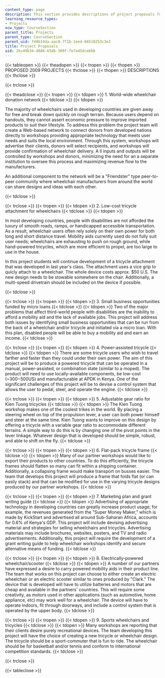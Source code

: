 ```yaml
---
content_type: page
description: This section provides descriptions of project proposals for the course.
learning_resource_types:
- Projects
ocw_type: CourseSection
parent_title: Projects
parent_type: CourseSection
parent_uid: fd4b14da-aac8-7f1b-1eed-66510253c3e3
title: Project Proposals
uid: 2bc49b34-4888-65d6-309f-fe7a45dce6b8
---
```


{{< tableopen >}}
{{< theadopen >}}
{{< tropen >}}
{{< thopen >}}
PROPOSED 2009 PROJECTS
{{< thclose >}}
{{< thopen >}}
DESCRIPTIONS
{{< thclose >}}

{{< trclose >}}

{{< theadclose >}}
{{< tropen >}}
{{< tdopen >}}
1\. World-wide wheelchair donation network
{{< tdclose >}}
{{< tdopen >}}


The majority of wheelchairs used in developing countries are given away for free and break down quickly on rough terrain. Because users depend on handouts, they cannot assert economic pressure to improve imported products to suit their lifestyle. To address this problem the project team will create a Web-based network to connect donors from developed nations directly to workshops providing appropriate technology that meets user needs and suits the local environment. Through this system, workshops will advertise their clients, donors will select recipients, and workshops will provide confirmation of wheelchair delivery. A ll inputs and outputs will be controlled by workshops and donors, minimizing the need for an a separate institution to oversee this process and maximizing revenue flow to the manufacturers.

An additional component to the network will be a "Friendster" type peer-to-peer community where wheelchair manufacturers from around the world can share designs and ideas with each other.


{{< tdclose >}}

{{< trclose >}}
{{< tropen >}}
{{< tdopen >}}
2\. Low-cost tricycle attachment for wheelchairs
{{< tdclose >}}
{{< tdopen >}}


In most developing countries, people with disabilities are not afforded the luxury of smooth roads, ramps, or handicapped accessible transportation. As a result, wheelchair users often rely solely on their own power for both long and short distance travel. Mobility aids currently used do not fully suit user needs; wheelchairs are exhausting to push on rough ground, while hand-powered tricycles, which are more efficient to propel, are too large to use in the house.

In this project students will continue development of a tricycle attachment that was developed in last year's class. The attachment uses a vice grip to quicly attach to a wheelchair. The whole device costs approx. $50 U.S. The new design needs to be stowable somewhere on the chair. Additionally, a multi-speed drivetrain should be included on the device if possible.


{{< tdclose >}}

{{< trclose >}}
{{< tropen >}}
{{< tdopen >}}
3\. Small business opportunities funded by micro loans
{{< tdclose >}}
{{< tdopen >}}
Two of the major problems that affect third-world people with disabilities are the inability to afford a mobility aid and the lack of available jobs. This project will address both issues by identifying small business opportunities that can be run from the back of a wheelchair and/or tricycle and initiated via a micro loan. With this plan, disabled people will be able to buy a mobility aid and earn an income.
{{< tdclose >}}

{{< trclose >}}
{{< tropen >}}
{{< tdopen >}}
4\. Power-assisted tricycle
{{< tdclose >}}
{{< tdopen >}}
There are some tricycle users who wish to travel farther and faster than they could under their own power. The aim of this project will be to produce a powered tricycle that can be operated in a manual, power-assisted, or combination state (similar to a moped). The product will need to use locally-available components, be low-cost (~$300-$500US) and manufacturable at APDK in Kenya. One of the significant challenges of this project will be to devise a control system that allows the user to pedal, steel, and operate the engine.
{{< tdclose >}}

{{< trclose >}}
{{< tropen >}}
{{< tdopen >}}
5\. Adjustable gear ratio for Kien Tuong tricycles
{{< tdclose >}}
{{< tdopen >}}
The Kien Tuong workshop makes one of the coolest trikes in the world. By placing a steering wheel on top of the propulsion lever, a user can both power himself and steer at the same time. Kien Tuong wants to improve on this design by offering a tricycle with a variable gear ratio to accommodate different terrains. A simple way to do this is by changing one of the pivot points in the lever linkage. Whatever design that is developed should be simple, robust, and able to shift on the fly.
{{< tdclose >}}

{{< trclose >}}
{{< tropen >}}
{{< tdopen >}}
6\. Flat-pack tricycle frame
{{< tdclose >}}
{{< tdopen >}}
Many of our partner workshops would like to export their products to other countries. To do this efficiently, the tricycle frames should flatten so many can fit within a shipping container. Additionally, a collapsing frame would make transport on busses easier. The team that develops this project will produce a frame that folds flat (or can easily stack) and that can be modified for use in the varying tricycle designs produced by our partner workshops.
{{< tdclose >}}

{{< trclose >}}
{{< tropen >}}
{{< tdopen >}}
7\. Marketing plan and grant writing guide
{{< tdclose >}}
{{< tdopen >}}
Advertising of appropriate technology in developing countries can greatly increase product usage; for example, the revenues generated from the "Super Money Maker," which is made by KickStart and advertised all around Sub-Saharan Africa, accounts for 0.6% of Kenya's GDP. This project will include devising advertising material and strategies for selling wheelchairs and tricycles. Advertising materials may include brochures, websites, posters, and TV and radio advertisements. Additionally, this project will require the development of a grant writing guide to help wheelchair workshops identify and secure alternative means of funding.
{{< tdclose >}}

{{< trclose >}}
{{< tropen >}}
{{< tdopen >}}
8\. Electrically-powered wheelchair/scooter
{{< tdclose >}}
{{< tdopen >}}
A number of our partners have expressed a desire to carry powered mobility aids in their product line. The team that works on this project can choose to either create an electric wheelchair or an electric scooter similar to ones produced by "Clark." The device that is developed will have to utilize batteries and motors that are cheap and available in the partners' countries. This will require some creativity, as motors used in other applications (such as automotive, home appliance, etc) may work well for a wheelchair. The device will have to operate indoors, fit through doorways, and include a control system that is operated by the upper body.
{{< tdclose >}}

{{< trclose >}}
{{< tropen >}}
{{< tdopen >}}
9\. Sports wheelchairs and tricycles
{{< tdclose >}}
{{< tdopen >}}
Many workshops are reporting that their clients desire purely recreational devices. The team developing this project will have the choice of creating a new tricycle or wheelchair design. The tricycle should be a sport-commuter that is fun to ride. The wheelchair should be for basketball and/or tennis and conform to international competition standards.
{{< tdclose >}}

{{< trclose >}}

{{< tableclose >}}